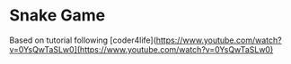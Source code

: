 # Snake Game

Based on tutorial following [coder4life](https://www.youtube.com/watch?v=0YsQwTaSLw0](https://www.youtube.com/watch?v=0YsQwTaSLw0)
